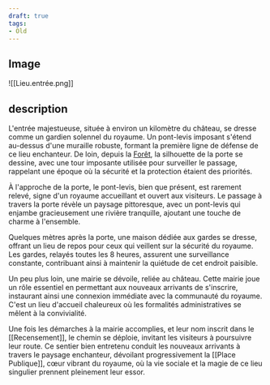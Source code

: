 ```yaml
---
draft: true
tags:
- Old
---
```


## Image
![[Lieu.entrée.png]]

## description
L'entrée majestueuse, située à environ un kilomètre du château, se dresse comme un gardien solennel du royaume. Un pont-levis imposant s'étend au-dessus d'une muraille robuste, formant la première ligne de défense de ce lieu enchanteur. De loin, depuis la [Forêt](Forêt%20(Extérieur).md), la silhouette de la porte se dessine, avec une tour imposante utilisée pour surveiller le passage, rappelant une époque où la sécurité et la protection étaient des priorités.

À l'approche de la porte, le pont-levis, bien que présent, est rarement relevé, signe d'un royaume accueillant et ouvert aux visiteurs. Le passage à travers la porte révèle un paysage pittoresque, avec un pont-levis qui enjambe gracieusement une rivière tranquille, ajoutant une touche de charme à l'ensemble.

Quelques mètres après la porte, une maison dédiée aux gardes se dresse, offrant un lieu de repos pour ceux qui veillent sur la sécurité du royaume. Les gardes, relayés toutes les 8 heures, assurent une surveillance constante, contribuant ainsi à maintenir la quiétude de cet endroit paisible.

Un peu plus loin, une mairie se dévoile, reliée au château. Cette mairie joue un rôle essentiel en permettant aux nouveaux arrivants de s'inscrire, instaurant ainsi une connexion immédiate avec la communauté du royaume. C'est un lieu d'accueil chaleureux où les formalités administratives se mêlent à la convivialité.

Une fois les démarches à la mairie accomplies, et leur nom inscrit dans le [[Recensement]], le chemin se déploie, invitant les visiteurs à poursuivre leur route. Ce sentier bien entretenu conduit les nouveaux arrivants à travers le paysage enchanteur, dévoilant progressivement la [[Place Publique]], cœur vibrant du royaume, où la vie sociale et la magie de ce lieu singulier prennent pleinement leur essor.